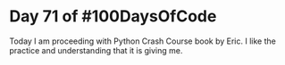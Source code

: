 # Day 71 of #100DaysOfCode

<p>Today I am proceeding with Python Crash Course book by Eric. I like the practice and understanding that it is giving me.</p>